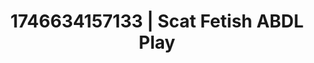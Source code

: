 ---
categories:
- Skin-to-skin fantasy
- Sensual selfie
- AI-generated
- Cosplay
- Sensual teasing
- Lingerie worship
- ASMR
- Dirty mind games
image: /assets/images/1746634157133.jpg
layout: post
seo:
  description: Featured content with exclusive Scat Fetish, ABDL Play. HD images available.
  keywords: Scat Fetish, ABDL Play
  og_image: /assets/images/1746634157133.jpg
  schema_type: VisualArtwork
tags:
- '#1746634157133'
- ABDL Play
- Scat Fetish
title: 1746634157133 | Scat Fetish ABDL Play
---